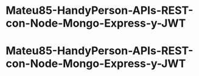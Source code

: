 # Mateu85-HandyPerson-APIs-REST-con-Node-Mongo-Express-y-JWT
# Mateu85-HandyPerson-APIs-REST-con-Node-Mongo-Express-y-JWT
